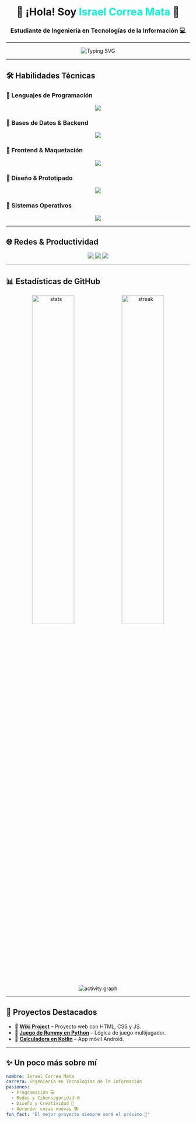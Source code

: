 <h1 align="center">👋 ¡Hola! Soy <span style="color:#00F5D4;">Israel Correa Mata</span> 🚀</h1>
<h3 align="center">Estudiante de Ingeniería en Tecnologías de la Información 💻</h3>

---

<!-- Animación de typing -->
<p align="center">
  <img src="https://readme-typing-svg.herokuapp.com?font=Fira+Code&size=25&pause=1000&color=00F5D4&center=true&vCenter=true&width=650&lines=🚀+Apasionado+por+la+Tecnología;💡+Desarrollador+Frontend+%26+Backend;🎨+Diseño+UI%2FUX+y+Prototipado;☁️+Innovación+y+Aprendizaje+Constante" alt="Typing SVG" />
</p>

---

## 🛠️ Habilidades Técnicas  

### 🔹 Lenguajes de Programación  
<p align="center">
  <img src="https://skillicons.dev/icons?i=python,js,cs,kotlin,php&theme=dark" />
</p>

### 🔹 Bases de Datos & Backend  
<p align="center">
  <img src="https://skillicons.dev/icons?i=mysql,firebase&theme=dark" />
</p>

### 🔹 Frontend & Maquetación  
<p align="center">
  <img src="https://skillicons.dev/icons?i=html,css&theme=dark" />
</p>

### 🔹 Diseño & Prototipado  
<p align="center">
  <img src="https://skillicons.dev/icons?i=figma,blender&theme=dark" />
</p>

### 🔹 Sistemas Operativos  
<p align="center">
  <img src="https://skillicons.dev/icons?i=linux,windows,apple&theme=dark" />
</p>

---

## 🌐 Redes & Productividad  
<p align="center">
  <a href="https://www.linkedin.com/in/tuusuario" target="_blank">
    <img src="https://img.shields.io/badge/LinkedIn-0077B5?style=for-the-badge&logo=linkedin&logoColor=white" />
  </a>
  <a href="mailto:tuemail@gmail.com">
    <img src="https://img.shields.io/badge/Gmail-D14836?style=for-the-badge&logo=gmail&logoColor=white" />
  </a>
  <a href="https://discord.gg/tuinvitacion">
    <img src="https://img.shields.io/badge/Discord-7289DA?style=for-the-badge&logo=discord&logoColor=white" />
  </a>
</p>

---

## 📊 Estadísticas de GitHub  
<p align="center">
  <img src="https://github-readme-stats.vercel.app/api?username=tuusuario&show_icons=true&theme=radical" alt="stats" width="48%"/>
  <img src="https://github-readme-streak-stats.herokuapp.com/?user=tuusuario&theme=radical" alt="streak" width="48%"/>
</p>

<p align="center">
  <img src="https://github-readme-activity-graph.vercel.app/graph?username=tuusuario&theme=react-dark" alt="activity graph" />
</p>

---

## 🚀 Proyectos Destacados  
- 📌 **[Wiki Project](https://github.com/tuusuario/tu-repo)** – Proyecto web con HTML, CSS y JS.  
- 📌 **[Juego de Rummy en Python](https://github.com/tuusuario/tu-repo)** – Lógica de juego multijugador.  
- 📌 **[Calculadora en Kotlin](https://github.com/tuusuario/tu-repo)** – App móvil Android.  

---

## ✨ Un poco más sobre mí  
```yaml
nombre: Israel Correa Mata
carrera: Ingeniería en Tecnologías de la Información
pasiones:
  - Programación 💻
  - Redes y Ciberseguridad 🌐
  - Diseño y Creatividad 🎨
  - Aprender cosas nuevas 📚
fun_fact: "El mejor proyecto siempre será el próximo 🚀"

